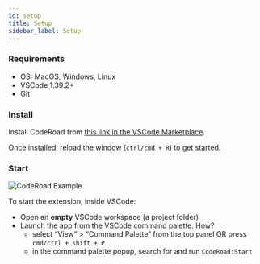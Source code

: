 ```yaml
---
id: setup
title: Setup
sidebar_label: Setup
---
```


### Requirements

- OS: MacOS, Windows, Linux
- VSCode 1.39.2+
- Git

### Install

Install CodeRoad from [this link in the VSCode Marketplace](https://marketplace.visualstudio.com/items?itemName=CodeRoad.coderoad).

Once installed, reload the window (`ctrl/cmd + R`) to get started.

### Start

![CodeRoad Example](/gif/coderoad-example.gif)

To start the extension, inside VSCode:

- Open an **empty** VSCode workspace (a project folder)
- Launch the app from the VSCode command palette. How?
  - select “View” > “Command Palette” from the top panel OR press `cmd/ctrl + shift + P`
  - in the command palette popup, search for and run `CodeRoad:Start`
